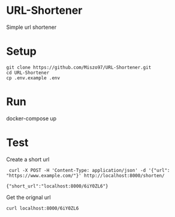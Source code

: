 # URL-Shortener
Simple url shortener

# Setup
```
git clone https://github.com/Miszo97/URL-Shortener.git
cd URL-Shortener
cp .env.example .env
```
# Run

docker-compose up


# Test 

Create a short url
```
 curl -X POST -H 'Content-Type: application/json' -d '{"url": "https://www.example.com/"}' http://localhost:8000/shorten/
```

`{"short_url":"localhost:8000/6iY0ZL6"}`

Get the orignal url
```
curl localhost:8000/6iY0ZL6
```